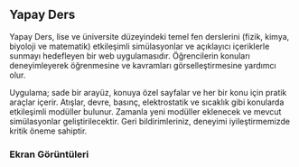 ## Yapay Ders

Yapay Ders, lise ve üniversite düzeyindeki temel fen derslerini (fizik, kimya, biyoloji ve matematik) etkileşimli simülasyonlar ve açıklayıcı içeriklerle sunmayı hedefleyen bir web uygulamasıdır. Öğrencilerin konuları deneyimleyerek öğrenmesine ve kavramları görselleştirmesine yardımcı olur.

Uygulama; sade bir arayüz, konuya özel sayfalar ve her bir konu için pratik araçlar içerir. Atışlar, devre, basınç, elektrostatik ve sıcaklık gibi konularda etkileşimli modüller bulunur. Zamanla yeni modüller eklenecek ve mevcut simülasyonlar geliştirilecektir. Geri bildirimleriniz, deneyimi iyileştirmemizde kritik öneme sahiptir.

### Ekran Görüntüleri

<!-- Buraya ekran görüntüleri eklenecek -->
<!-- Örn: ![Anasayfa](docs/screenshots/01.png) -->
<!-- Örn: ![Atışlar (Fizik)](docs/screenshots/02.png) -->
<!-- Örn: ![Devre Simülasyonu](docs/screenshots/03.png) -->
<!-- Örn: ![Sıcaklık Simülasyonu](docs/screenshots/04.png) -->
